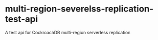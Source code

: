 # multi-region-severelss-replication-test-api
A test api for CockroachDB multi-region serverless replication 
